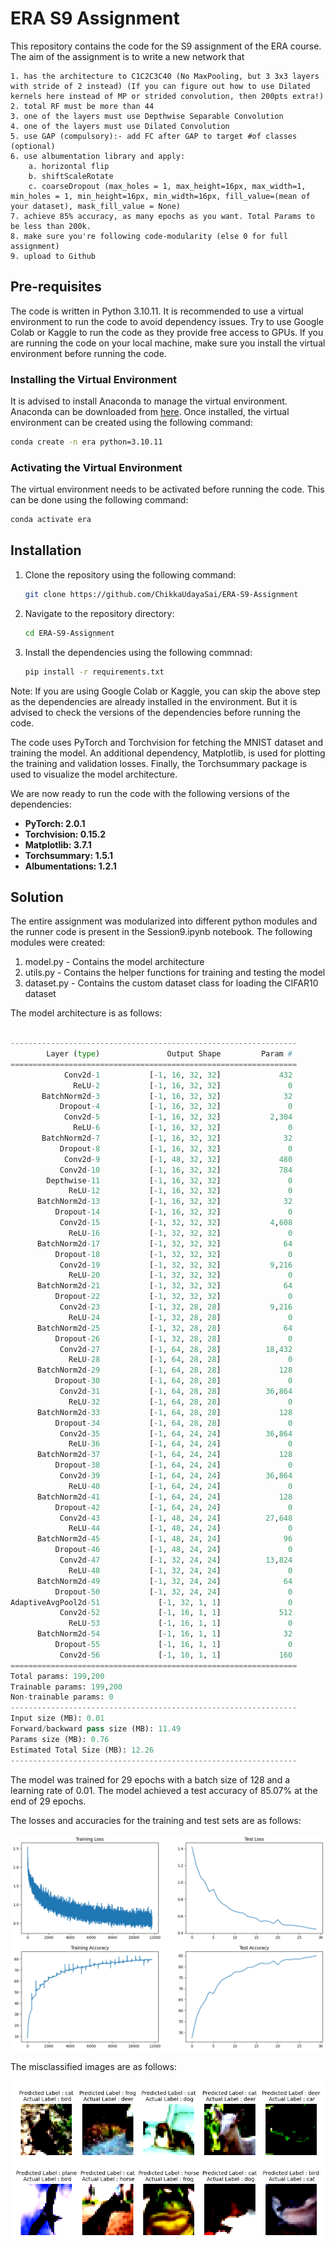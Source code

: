 # ERA S9 Assignment

This repository contains the code for the S9 assignment of the ERA course. The aim of the assignment is to write a new network that

    1. has the architecture to C1C2C3C40 (No MaxPooling, but 3 3x3 layers with stride of 2 instead) (If you can figure out how to use Dilated kernels here instead of MP or strided convolution, then 200pts extra!)
    2. total RF must be more than 44
    3. one of the layers must use Depthwise Separable Convolution
    4. one of the layers must use Dilated Convolution
    5. use GAP (compulsory):- add FC after GAP to target #of classes (optional)
    6. use albumentation library and apply:
        a. horizontal flip
        b. shiftScaleRotate
        c. coarseDropout (max_holes = 1, max_height=16px, max_width=1, min_holes = 1, min_height=16px, min_width=16px, fill_value=(mean of your dataset), mask_fill_value = None)
    7. achieve 85% accuracy, as many epochs as you want. Total Params to be less than 200k.
    8. make sure you're following code-modularity (else 0 for full assignment)
    9. upload to Github

## Pre-requisites

The code is written in Python 3.10.11. It is recommended to use a virtual environment to run the code to avoid dependency issues. Try to use Google Colab or Kaggle to run the code as they provide free access to GPUs. If you are running the code on your local machine, make sure you install the virtual environment before running the code.

### Installing the Virtual Environment

It is advised to install Anaconda to manage the virtual environment. Anaconda can be downloaded from [here](https://www.anaconda.com/products/individual). Once installed, the virtual environment can be created using the following command:

```bash
conda create -n era python=3.10.11
```

### Activating the Virtual Environment

The virtual environment needs to be activated before running the code. This can be done using the following command:

```bash
conda activate era
```

## Installation

1. Clone the repository using the following command:

    ```bash
    git clone https://github.com/ChikkaUdayaSai/ERA-S9-Assignment
    ```

2. Navigate to the repository directory:

    ```bash
    cd ERA-S9-Assignment
    ```

3. Install the dependencies using the following commnad:

    ```bash
    pip install -r requirements.txt
    ```

Note: If you are using Google Colab or Kaggle, you can skip the above step as the dependencies are already installed in the environment. But it is advised to check the versions of the dependencies before running the code.

The code uses PyTorch and Torchvision for fetching the MNIST dataset and training the model. An additional dependency, Matplotlib, is used for plotting the training and validation losses. Finally, the Torchsummary package is used to visualize the model architecture.

We are now ready to run the code with the following versions of the dependencies:

- **PyTorch: 2.0.1**
- **Torchvision: 0.15.2**
- **Matplotlib: 3.7.1**
- **Torchsummary: 1.5.1**
- **Albumentations: 1.2.1**


## Solution

The entire assignment was modularized into different python modules and the runner code is present in the Session9.ipynb notebook. The following modules were created:

1. model.py - Contains the model architecture
2. utils.py - Contains the helper functions for training and testing the model
3. dataset.py - Contains the custom dataset class for loading the CIFAR10 dataset

The model architecture is as follows:
    
```python

----------------------------------------------------------------
        Layer (type)               Output Shape         Param #
================================================================
            Conv2d-1           [-1, 16, 32, 32]             432
              ReLU-2           [-1, 16, 32, 32]               0
       BatchNorm2d-3           [-1, 16, 32, 32]              32
           Dropout-4           [-1, 16, 32, 32]               0
            Conv2d-5           [-1, 16, 32, 32]           2,304
              ReLU-6           [-1, 16, 32, 32]               0
       BatchNorm2d-7           [-1, 16, 32, 32]              32
           Dropout-8           [-1, 16, 32, 32]               0
            Conv2d-9           [-1, 48, 32, 32]             480
           Conv2d-10           [-1, 16, 32, 32]             784
        Depthwise-11           [-1, 16, 32, 32]               0
             ReLU-12           [-1, 16, 32, 32]               0
      BatchNorm2d-13           [-1, 16, 32, 32]              32
          Dropout-14           [-1, 16, 32, 32]               0
           Conv2d-15           [-1, 32, 32, 32]           4,608
             ReLU-16           [-1, 32, 32, 32]               0
      BatchNorm2d-17           [-1, 32, 32, 32]              64
          Dropout-18           [-1, 32, 32, 32]               0
           Conv2d-19           [-1, 32, 32, 32]           9,216
             ReLU-20           [-1, 32, 32, 32]               0
      BatchNorm2d-21           [-1, 32, 32, 32]              64
          Dropout-22           [-1, 32, 32, 32]               0
           Conv2d-23           [-1, 32, 28, 28]           9,216
             ReLU-24           [-1, 32, 28, 28]               0
      BatchNorm2d-25           [-1, 32, 28, 28]              64
          Dropout-26           [-1, 32, 28, 28]               0
           Conv2d-27           [-1, 64, 28, 28]          18,432
             ReLU-28           [-1, 64, 28, 28]               0
      BatchNorm2d-29           [-1, 64, 28, 28]             128
          Dropout-30           [-1, 64, 28, 28]               0
           Conv2d-31           [-1, 64, 28, 28]          36,864
             ReLU-32           [-1, 64, 28, 28]               0
      BatchNorm2d-33           [-1, 64, 28, 28]             128
          Dropout-34           [-1, 64, 28, 28]               0
           Conv2d-35           [-1, 64, 24, 24]          36,864
             ReLU-36           [-1, 64, 24, 24]               0
      BatchNorm2d-37           [-1, 64, 24, 24]             128
          Dropout-38           [-1, 64, 24, 24]               0
           Conv2d-39           [-1, 64, 24, 24]          36,864
             ReLU-40           [-1, 64, 24, 24]               0
      BatchNorm2d-41           [-1, 64, 24, 24]             128
          Dropout-42           [-1, 64, 24, 24]               0
           Conv2d-43           [-1, 48, 24, 24]          27,648
             ReLU-44           [-1, 48, 24, 24]               0
      BatchNorm2d-45           [-1, 48, 24, 24]              96
          Dropout-46           [-1, 48, 24, 24]               0
           Conv2d-47           [-1, 32, 24, 24]          13,824
             ReLU-48           [-1, 32, 24, 24]               0
      BatchNorm2d-49           [-1, 32, 24, 24]              64
          Dropout-50           [-1, 32, 24, 24]               0
AdaptiveAvgPool2d-51             [-1, 32, 1, 1]               0
           Conv2d-52             [-1, 16, 1, 1]             512
             ReLU-53             [-1, 16, 1, 1]               0
      BatchNorm2d-54             [-1, 16, 1, 1]              32
          Dropout-55             [-1, 16, 1, 1]               0
           Conv2d-56             [-1, 10, 1, 1]             160
================================================================
Total params: 199,200
Trainable params: 199,200
Non-trainable params: 0
----------------------------------------------------------------
Input size (MB): 0.01
Forward/backward pass size (MB): 11.49
Params size (MB): 0.76
Estimated Total Size (MB): 12.26
----------------------------------------------------------------
```

The model was trained for 29 epochs with a batch size of 128 and a learning rate of 0.01. The model achieved a test accuracy of 85.07% at the end of 29 epochs.

The losses and accuracies for the training and test sets are as follows:

![Losses and Accuracies](.\assets\losses_and_accuracies.png)

The misclassified images are as follows:

![Misclassified Images](.\assets\misclassified_images.png)
